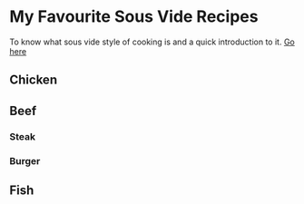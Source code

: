 # My Favourite Sous Vide Recipes

To know what sous vide style of cooking is and a quick introduction to it. [Go here](#)

## Chicken

## Beef

### Steak

### Burger

## Fish
